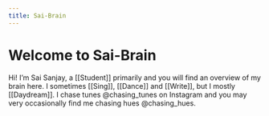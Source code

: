 ```yaml
---
title: Sai-Brain
---
```

# Welcome to Sai-Brain
Hi! I’m Sai Sanjay, a [[Student]] primarily and you will find an overview of my brain here.
I sometimes [[Sing]], [[Dance]] and [[Write]], but I mostly [[Daydream]].
I chase tunes @chasing_tunes on Instagram and you may very occasionally find me chasing hues @chasing_hues.